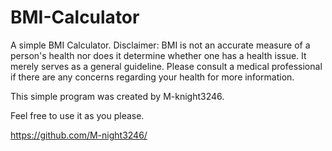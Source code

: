 # BMI-Calculator
A simple BMI Calculator.
Disclaimer: BMI is not an accurate measure of a person's health nor does it determine whether one has a health issue. It merely serves as a general guideline. Please consult a medical professional if there are any concerns regarding your health for more information.

This simple program was created by M-knight3246.

Feel free to use it as you please.

https://github.com/M-night3246/
